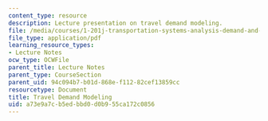 ```yaml
---
content_type: resource
description: Lecture presentation on travel demand modeling.
file: /media/courses/1-201j-transportation-systems-analysis-demand-and-economics-fall-2008/a73e9a7cb5edbbd0d0b955ca172c0856_MIT1_201JF08_lec05.pdf
file_type: application/pdf
learning_resource_types:
- Lecture Notes
ocw_type: OCWFile
parent_title: Lecture Notes
parent_type: CourseSection
parent_uid: 94c094b7-b01d-868e-f112-82cef13859cc
resourcetype: Document
title: Travel Demand Modeling
uid: a73e9a7c-b5ed-bbd0-d0b9-55ca172c0856
---
```

